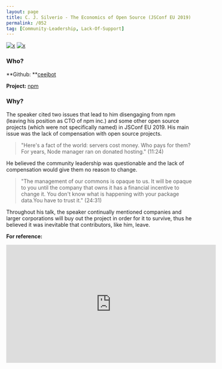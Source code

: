 ```yaml
---
layout: page
title: C. J. Silverio - The Economics of Open Source (JSConf EU 2019)
permalink: /052
tag: [Community-Leadership, Lack-Of-Support]
---
```


[![x](https://img.shields.io/badge/-Community%20Leadership-yellow)](/#CL) [![x](https://img.shields.io/badge/-Lack%20of%20Support-e2062c)](/#LOS) 

### Who?

**Github: **[ceejbot](https://github.com/ceejbot)

**Project:** [npm](https://github.com/npm/cli)

### Why?

The speaker cited two issues that lead to him disengaging from npm (leaving his position as CTO of npm inc.) and some other open source projects (which were not specifically named) in JSConf EU 2019. His main issue was the lack of compensation with open source projects.

> "Here's a fact of the world: servers cost money. Who pays for them? For years, Node manager ran on donated hosting." (11:24)

He believed the community leadership was questionable and the lack of compensation would give them no reason to change.

> "The management of our commons is opaque to us. It will be opaque to you until the company that owns it has a financial incentive to change it. You don't know what is happening with your package data.You have to trust it." (24:31)

Throughout his talk, the speaker continually mentioned companies and larger corporations will buy out the project in order for it to survive, thus he believed it was inevitable that contributors, like him, leave.

**For reference:**

<iframe width="560" height="315" src="https://www.youtube.com/embed/MO8hZlgK5zc?start=680" title="YouTube video player" frameborder="0" allow="accelerometer; autoplay; clipboard-write; encrypted-media; gyroscope; picture-in-picture" allowfullscreen></iframe>

